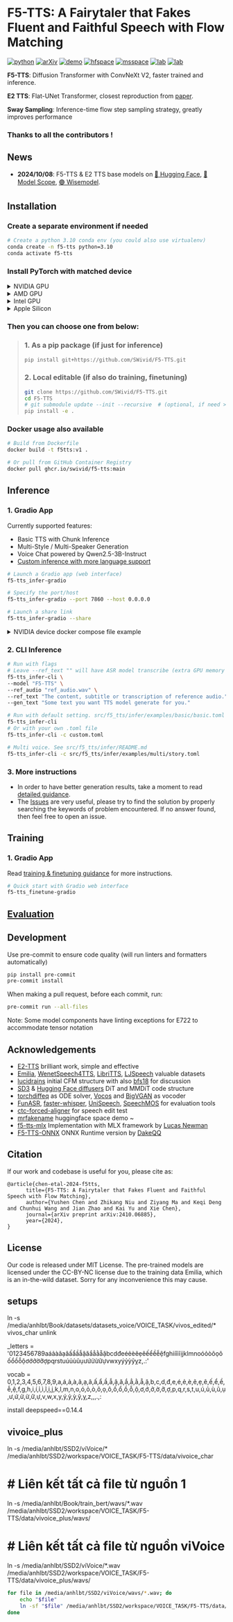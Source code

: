 # F5-TTS: A Fairytaler that Fakes Fluent and Faithful Speech with Flow Matching

[![python](https://img.shields.io/badge/Python-3.10-brightgreen)](https://github.com/SWivid/F5-TTS)
[![arXiv](https://img.shields.io/badge/arXiv-2410.06885-b31b1b.svg?logo=arXiv)](https://arxiv.org/abs/2410.06885)
[![demo](https://img.shields.io/badge/GitHub-Demo%20page-orange.svg)](https://swivid.github.io/F5-TTS/)
[![hfspace](https://img.shields.io/badge/🤗-Space%20demo-yellow)](https://huggingface.co/spaces/mrfakename/E2-F5-TTS)
[![msspace](https://img.shields.io/badge/🤖-Space%20demo-blue)](https://modelscope.cn/studios/modelscope/E2-F5-TTS)
[![lab](https://img.shields.io/badge/X--LANCE-Lab-grey?labelColor=lightgrey)](https://x-lance.sjtu.edu.cn/)
[![lab](https://img.shields.io/badge/Peng%20Cheng-Lab-grey?labelColor=lightgrey)](https://www.pcl.ac.cn)
<!-- <img src="https://github.com/user-attachments/assets/12d7749c-071a-427c-81bf-b87b91def670" alt="Watermark" style="width: 40px; height: auto"> -->

**F5-TTS**: Diffusion Transformer with ConvNeXt V2, faster trained and inference.

**E2 TTS**: Flat-UNet Transformer, closest reproduction from [paper](https://arxiv.org/abs/2406.18009).

**Sway Sampling**: Inference-time flow step sampling strategy, greatly improves performance

### Thanks to all the contributors !

## News
- **2024/10/08**: F5-TTS & E2 TTS base models on [🤗 Hugging Face](https://huggingface.co/SWivid/F5-TTS), [🤖 Model Scope](https://www.modelscope.cn/models/SWivid/F5-TTS_Emilia-ZH-EN), [🟣 Wisemodel](https://wisemodel.cn/models/SJTU_X-LANCE/F5-TTS_Emilia-ZH-EN).

## Installation

### Create a separate environment if needed

```bash
# Create a python 3.10 conda env (you could also use virtualenv)
conda create -n f5-tts python=3.10
conda activate f5-tts
```

### Install PyTorch with matched device

<details>
<summary>NVIDIA GPU</summary>

> ```bash
> # Install pytorch with your CUDA version, e.g.
> pip install torch==2.3.0+cu118 torchaudio==2.3.0+cu118 --extra-index-url https://download.pytorch.org/whl/cu118
> ```

</details>

<details>
<summary>AMD GPU</summary>

> ```bash
> # Install pytorch with your ROCm version (Linux only), e.g.
> pip install torch==2.5.1+rocm6.2 torchaudio==2.5.1+rocm6.2 --extra-index-url https://download.pytorch.org/whl/rocm6.2
> ```

</details>

<details>
<summary>Intel GPU</summary>

> ```bash
> # Install pytorch with your XPU version, e.g.
> # Intel® Deep Learning Essentials or Intel® oneAPI Base Toolkit must be installed
> pip install torch torchaudio --index-url https://download.pytorch.org/whl/test/xpu
> 
> # Intel GPU support is also available through IPEX (Intel® Extension for PyTorch)
> # IPEX does not require the Intel® Deep Learning Essentials or Intel® oneAPI Base Toolkit
> # See: https://pytorch-extension.intel.com/installation?request=platform
> ```

</details>

<details>
<summary>Apple Silicon</summary>

> ```bash
> # Install the stable pytorch, e.g.
> pip install torch torchaudio
> ```

</details>

### Then you can choose one from below:

> ### 1. As a pip package (if just for inference)
> 
> ```bash
> pip install git+https://github.com/SWivid/F5-TTS.git
> ```
> 
> ### 2. Local editable (if also do training, finetuning)
> 
> ```bash
> git clone https://github.com/SWivid/F5-TTS.git
> cd F5-TTS
> # git submodule update --init --recursive  # (optional, if need > bigvgan)
> pip install -e .
> ```

### Docker usage also available
```bash
# Build from Dockerfile
docker build -t f5tts:v1 .

# Or pull from GitHub Container Registry
docker pull ghcr.io/swivid/f5-tts:main
```


## Inference

### 1. Gradio App

Currently supported features:

- Basic TTS with Chunk Inference
- Multi-Style / Multi-Speaker Generation
- Voice Chat powered by Qwen2.5-3B-Instruct
- [Custom inference with more language support](src/f5_tts/infer/SHARED.md)

```bash
# Launch a Gradio app (web interface)
f5-tts_infer-gradio

# Specify the port/host
f5-tts_infer-gradio --port 7860 --host 0.0.0.0

# Launch a share link
f5-tts_infer-gradio --share
```

<details>
<summary>NVIDIA device docker compose file example</summary>

```yaml
services:
  f5-tts:
    image: ghcr.io/swivid/f5-tts:main
    ports:
      - "7860:7860"
    environment:
      GRADIO_SERVER_PORT: 7860
    entrypoint: ["f5-tts_infer-gradio", "--port", "7860", "--host", "0.0.0.0"]
    deploy:
      resources:
        reservations:
          devices:
            - driver: nvidia
              count: 1
              capabilities: [gpu]

volumes:
  f5-tts:
    driver: local
```

</details>

### 2. CLI Inference

```bash
# Run with flags
# Leave --ref_text "" will have ASR model transcribe (extra GPU memory usage)
f5-tts_infer-cli \
--model "F5-TTS" \
--ref_audio "ref_audio.wav" \
--ref_text "The content, subtitle or transcription of reference audio." \
--gen_text "Some text you want TTS model generate for you."

# Run with default setting. src/f5_tts/infer/examples/basic/basic.toml
f5-tts_infer-cli
# Or with your own .toml file
f5-tts_infer-cli -c custom.toml

# Multi voice. See src/f5_tts/infer/README.md
f5-tts_infer-cli -c src/f5_tts/infer/examples/multi/story.toml
```

### 3. More instructions

- In order to have better generation results, take a moment to read [detailed guidance](src/f5_tts/infer).
- The [Issues](https://github.com/SWivid/F5-TTS/issues?q=is%3Aissue) are very useful, please try to find the solution by properly searching the keywords of problem encountered. If no answer found, then feel free to open an issue.


## Training

### 1. Gradio App

Read [training & finetuning guidance](src/f5_tts/train) for more instructions.

```bash
# Quick start with Gradio web interface
f5-tts_finetune-gradio
```


## [Evaluation](src/f5_tts/eval)


## Development

Use pre-commit to ensure code quality (will run linters and formatters automatically)

```bash
pip install pre-commit
pre-commit install
```

When making a pull request, before each commit, run: 

```bash
pre-commit run --all-files
```

Note: Some model components have linting exceptions for E722 to accommodate tensor notation


## Acknowledgements

- [E2-TTS](https://arxiv.org/abs/2406.18009) brilliant work, simple and effective
- [Emilia](https://arxiv.org/abs/2407.05361), [WenetSpeech4TTS](https://arxiv.org/abs/2406.05763), [LibriTTS](https://arxiv.org/abs/1904.02882), [LJSpeech](https://keithito.com/LJ-Speech-Dataset/) valuable datasets
- [lucidrains](https://github.com/lucidrains) initial CFM structure with also [bfs18](https://github.com/bfs18) for discussion
- [SD3](https://arxiv.org/abs/2403.03206) & [Hugging Face diffusers](https://github.com/huggingface/diffusers) DiT and MMDiT code structure
- [torchdiffeq](https://github.com/rtqichen/torchdiffeq) as ODE solver, [Vocos](https://huggingface.co/charactr/vocos-mel-24khz) and [BigVGAN](https://github.com/NVIDIA/BigVGAN) as vocoder
- [FunASR](https://github.com/modelscope/FunASR), [faster-whisper](https://github.com/SYSTRAN/faster-whisper), [UniSpeech](https://github.com/microsoft/UniSpeech), [SpeechMOS](https://github.com/tarepan/SpeechMOS) for evaluation tools
- [ctc-forced-aligner](https://github.com/MahmoudAshraf97/ctc-forced-aligner) for speech edit test
- [mrfakename](https://x.com/realmrfakename) huggingface space demo ~
- [f5-tts-mlx](https://github.com/lucasnewman/f5-tts-mlx/tree/main) Implementation with MLX framework by [Lucas Newman](https://github.com/lucasnewman)
- [F5-TTS-ONNX](https://github.com/DakeQQ/F5-TTS-ONNX) ONNX Runtime version by [DakeQQ](https://github.com/DakeQQ)

## Citation
If our work and codebase is useful for you, please cite as:
```
@article{chen-etal-2024-f5tts,
      title={F5-TTS: A Fairytaler that Fakes Fluent and Faithful Speech with Flow Matching}, 
      author={Yushen Chen and Zhikang Niu and Ziyang Ma and Keqi Deng and Chunhui Wang and Jian Zhao and Kai Yu and Xie Chen},
      journal={arXiv preprint arXiv:2410.06885},
      year={2024},
}
```
## License

Our code is released under MIT License. The pre-trained models are licensed under the CC-BY-NC license due to the training data Emilia, which is an in-the-wild dataset. Sorry for any inconvenience this may cause.



## setups



ln -s /media/anhlbt/Book/datasets/datasets_voice/VOICE_TASK/vivos_edited/* vivos_char
unlink 

_letters =  '0123456789aáảàãạâấẩầẫậăắẳằẵặbcdđeéẻèẽẹêếểềễệfghiíỉìĩịjklmnoóỏòõọôốổồỗộơớởờỡợpqrstuúủùũụưứửừữựvwxyýỷỳỹỵz,.:'

vocab = 0,1,2,3,4,5,6,7,8,9,a,á,ả,à,ã,ạ,â,ấ,ẩ,ầ,ẫ,ậ,ă,ắ,ẳ,ằ,ẵ,ặ,b,c,d,đ,e,é,ẻ,è,ẽ,ẹ,ê,ế,ể,ề,ễ,ệ,f,g,h,i,í,ỉ,ì,ĩ,ị,j,k,l,m,n,o,ó,ỏ,ò,õ,ọ,ô,ố,ổ,ồ,ỗ,ộ,ơ,ớ,ở,ờ,ỡ,ợ,p,q,r,s,t,u,ú,ủ,ù,ũ,ụ,ư,ứ,ử,ừ,ữ,ự,v,w,x,y,ý,ỷ,ỳ,ỹ,ỵ,z,,,.,:

install deepspeed==0.14.4

## vivoice_plus
ln -s /media/anhlbt/SSD2/viVoice/* /media/anhlbt/SSD2/workspace/VOICE_TASK/F5-TTS/data/vivoice_char


# # Liên kết tất cả file từ nguồn 1
ln -s /media/anhlbt/Book/train_bert/wavs/*.wav /media/anhlbt/SSD2/workspace/VOICE_TASK/F5-TTS/data/vivoice_plus/wavs/
# # Liên kết tất cả file từ nguồn viVoice
ln -s /media/anhlbt/SSD2/viVoice/*.wav /media/anhlbt/SSD2/workspace/VOICE_TASK/F5-TTS/data/vivoice_plus/wavs/


```bash
for file in /media/anhlbt/SSD2/viVoice/wavs/*.wav; do
    echo "$file"
    ln -sf "$file" /media/anhlbt/SSD2/workspace/VOICE_TASK/F5-TTS/data/vivoice_plus/wavs/
done


```




